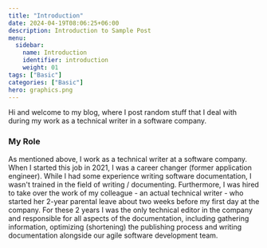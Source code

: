 ```yaml
---
title: "Introduction"
date: 2024-04-19T08:06:25+06:00
description: Introduction to Sample Post
menu:
  sidebar:
    name: Introduction
    identifier: introduction
    weight: 01
tags: ["Basic"]
categories: ["Basic"]
hero: graphics.png
---
```


Hi and welcome to my blog, where I post random stuff that I deal with during my work as a technical writer in a software company.

### My Role

As mentioned above, I work as a technical writer at a software company.
When I started this job in 2021, I was a career changer (former application engineer). 
While I had some experience writing software documentation, I wasn't trained in the field of writing / documenting.
Furthermore, I was hired to take over the work of my colleague - an actual technical writer - who started her 2-year parental leave about two weeks before my first day at the company. For these 2 years I was the only technical editor in the company and responsible for all aspects of the documentation, including gathering information, optimizing (shortening) the publishing process and writing documentation alongside our agile software development team.
